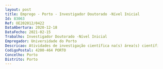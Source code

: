 ```yaml
--- 
layout: post
title: Emprego - Porto - Investigador Doutorado -Nível Inicial
Id: 83063
Ref: OE202012/0422
DataAbertura: 2020-12-18
DataFecho: 2021-02-15
Trabalho: Investigador Doutorado -Nível Inicial
Empregador: Universidade do Porto
Descricao: Atividades de investigação científica na(s) área(s) científica(s) FOS de 5. Ciências Sociais 5.2 Economia e Gestão
CodigoPostal: 4200-464 PORTO
Concelho: Porto
Distrito: Porto
--- 
```

